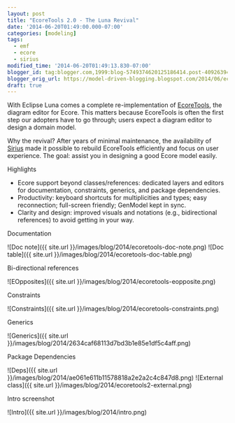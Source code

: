 ```yaml
---
layout: post
title: "EcoreTools 2.0 - The Luna Revival"
date: '2014-06-20T01:49:00.000-07:00'
categories: [modeling]
tags:
  - emf
  - ecore
  - sirius
modified_time: '2014-06-20T01:49:13.830-07:00'
blogger_id: tag:blogger.com,1999:blog-5749374620125186414.post-4092639446544312147
blogger_orig_url: https://model-driven-blogging.blogspot.com/2014/06/ecoretools-20-luna-revival.html
draft: true
---
```


With Eclipse Luna comes a complete re-implementation of [EcoreTools](https://www.eclipse.dev/ecoretools), the diagram editor for Ecore. This matters because EcoreTools is often the first step our adopters have to go through; users expect a diagram editor to design a domain model.

Why the revival? After years of minimal maintenance, the availability of [Sirius](https://www.eclipse.dev/sirius) made it possible to rebuild EcoreTools efficiently and focus on user experience. The goal: assist you in designing a good Ecore model easily.

Highlights

- Ecore support beyond classes/references: dedicated layers and editors for documentation, constraints, generics, and package dependencies.
- Productivity: keyboard shortcuts for multiplicities and types; easy reconnection; full-screen friendly; GenModel kept in sync.
- Clarity and design: improved visuals and notations (e.g., bidirectional references) to avoid getting in your way.

Documentation

![Doc note]({{ site.url }}/images/blog/2014/ecoretools-doc-note.png) ![Doc table]({{ site.url }}/images/blog/2014/ecoretools-doc-table.png)

Bi-directional references

![EOpposites]({{ site.url }}/images/blog/2014/ecoretools-eopposite.png)

Constraints

![Constraints]({{ site.url }}/images/blog/2014/ecoretools-constraints.png)

Generics

![Generics]({{ site.url }}/images/blog/2014/2634caf68113d7bd3b1e85e1df5c4aff.png)

Package Dependencies

![Deps]({{ site.url }}/images/blog/2014/ae061e611b11578818a2e2a2c4c847d8.png) ![External class]({{ site.url }}/images/blog/2014/ecoretools2-external.png)

Intro screenshot

![Intro]({{ site.url }}/images/blog/2014/intro.png)

